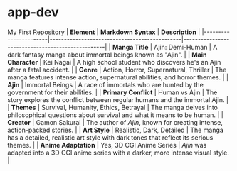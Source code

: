 # app-dev
My First Repository
| **Element**           | **Markdown Syntax**                          | **Description**                                  |
|-----------------------|----------------------------------------------|--------------------------------------------------|
| **Manga Title**        | Ajin: Demi-Human                            | A dark fantasy manga about immortal beings known as "Ajin". |
| **Main Character**     | Kei Nagai                                   | A high school student who discovers he's an Ajin after a fatal accident. |
| **Genre**              | Action, Horror, Supernatural, Thriller      | The manga features intense action, supernatural abilities, and horror themes. |
| **Ajin**               | Immortal Beings                             | A race of immortals who are hunted by the government for their abilities. |
| **Primary Conflict**   | Human vs Ajin                               | The story explores the conflict between regular humans and the immortal Ajin. |
| **Themes**             | Survival, Humanity, Ethics, Betrayal        | The manga delves into philosophical questions about survival and what it means to be human. |
| **Creator**            | Gamon Sakurai                                | The author of *Ajin*, known for creating intense, action-packed stories. |
| **Art Style**          | Realistic, Dark, Detailed                   | The manga has a detailed, realistic art style with dark tones that reflect its serious themes. |
| **Anime Adaptation**   | Yes, 3D CGI Anime Series                    | *Ajin* was adapted into a 3D CGI anime series with a darker, more intense visual style. |
